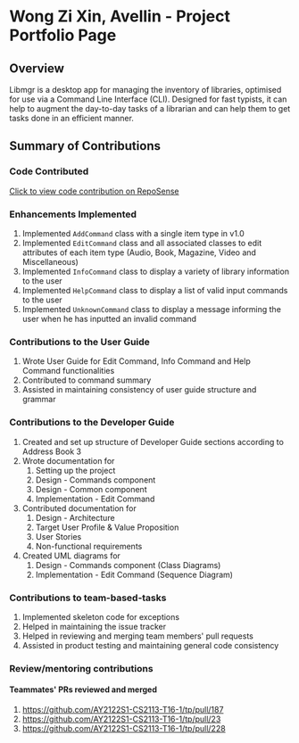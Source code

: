 # Wong Zi Xin, Avellin - Project Portfolio Page

## Overview

Libmgr is a desktop app for managing the inventory of libraries, optimised for use via a Command Line Interface (CLI).
Designed for fast typists, it can help to augment the day-to-day tasks of a librarian and can help them to get tasks done in an efficient manner.

## Summary of Contributions

### Code Contributed

[Click to view code contribution on RepoSense](https://nus-cs2113-ay2122s1.github.io/tp-dashboard/?search=t16&sort=groupTitle&sortWithin=title&timeframe=commit&mergegroup=&groupSelect=groupByRepos&breakdown=true&checkedFileTypes=docs~functional-code~test-code~other&since=2021-09-25&tabOpen=true&tabType=authorship&tabAuthor=avellinwong01&tabRepo=AY2122S1-CS2113-T16-1%2Ftp%5Bmaster%5D&authorshipIsMergeGroup=false&authorshipFileTypes=docs~functional-code~test-code&authorshipIsBinaryFileTypeChecked=false)

### Enhancements Implemented

1. Implemented `AddCommand` class with a single item type in v1.0
2. Implemented `EditCommand` class and all associated classes to edit attributes of each item type (Audio, Book, Magazine, Video and Miscellaneous)
3. Implemented `InfoCommand` class to display a variety of library information to the user
4. Implemented `HelpCommand` class to display a list of valid input commands to the user 
5. Implemented `UnknownCommand` class to display a message informing the user when he has inputted an invalid command

### Contributions to the User Guide

1. Wrote User Guide for Edit Command, Info Command and Help Command functionalities 
2. Contributed to command summary 
3. Assisted in maintaining consistency of user guide structure and grammar 

### Contributions to the Developer Guide

1. Created and set up structure of Developer Guide sections according to Address Book 3 
2. Wrote documentation for
   1. Setting up the project
   2. Design - Commands component
   3. Design - Common component 
   4. Implementation - Edit Command
3. Contributed documentation for 
   1. Design - Architecture
   2. Target User Profile & Value Proposition
   3. User Stories
   4. Non-functional requirements
4. Created UML diagrams for
    1. Design - Commands component (Class Diagrams)
    2. Implementation - Edit Command (Sequence Diagram)

### Contributions to team-based-tasks

1. Implemented skeleton code for exceptions 
2. Helped in maintaining the issue tracker
3. Helped in reviewing and merging team members' pull requests
4. Assisted in product testing and maintaining general code consistency

### Review/mentoring contributions
#### Teammates' PRs reviewed and merged
1. https://github.com/AY2122S1-CS2113-T16-1/tp/pull/187
2. https://github.com/AY2122S1-CS2113-T16-1/tp/pull/23
3. https://github.com/AY2122S1-CS2113-T16-1/tp/pull/228